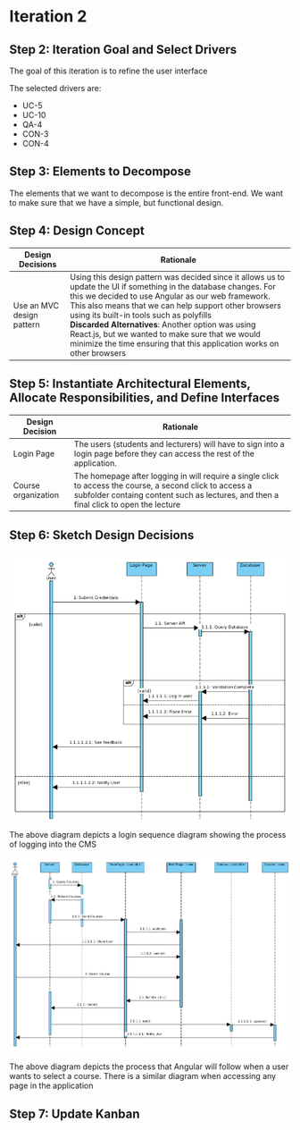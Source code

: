 # Iteration 2

## Step 2: Iteration Goal and Select Drivers

The goal of this iteration is to refine the user interface

The selected drivers are:

* UC-5
* UC-10
* QA-4
* CON-3
* CON-4

## Step 3: Elements to Decompose

The elements that we want to decompose is the entire front-end. We want to make sure that we have a simple, but functional design.

## Step 4: Design Concept

| Design Decisions          | Rationale                                                                                                                                                                                                                                                                                                                                                                                                                                                          |
| ------------------------- | ------------------------------------------------------------------------------------------------------------------------------------------------------------------------------------------------------------------------------------------------------------------------------------------------------------------------------------------------------------------------------------------------------------------------------------------------------------------ |
| Use an MVC design pattern | Using this design pattern was decided since it allows us to update the UI if something in the database changes. For this we decided to use Angular as our web framework. This also means that we can help support other browsers using its built-in tools such as polyfills </br> **Discarded Alternatives**: Another option was using React.js, but we wanted to make sure that we would minimize the time ensuring that this application works on other browsers |

## Step 5: Instantiate Architectural Elements, Allocate Responsibilities, and Define Interfaces

| Design Decision     | Rationale                                                                                                                                                                                          |
| ------------------- | -------------------------------------------------------------------------------------------------------------------------------------------------------------------------------------------------- |
| Login Page          | The users (students and lecturers) will have to sign into a login page before they can access the rest of the application.                                                                         |
| Course organization | The homepage after logging in will require a single click to access the course, a second click to access a subfolder containg content such as lectures, and then a final click to open the lecture |

## Step 6: Sketch Design Decisions

![login sequence diagram](./login.png)

The above diagram depicts a login sequence diagram showing the process of logging into the CMS

![course sequence diagram](accessCourse.png)

The above diagram depicts the process that Angular will follow when a user wants to select a course. There is a similar diagram when accessing any page in the application

## Step 7: Update Kanban

